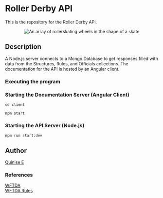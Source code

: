 # Roller Derby API

This is the repository for the Roller Derby API.

<p align="center">
  <img src="https://user-images.githubusercontent.com/4064770/235254208-51c0c4c0-1748-43d4-9633-8259c86c7259.png" alt="An array of rollerskating wheels in the shape of a skate"/>
</p>

## Description

A Node.js server connects to a Mongo Database to get responses filled with data from the Structures, Rules, and Officials collections. The documentation for the API is hosted by an Angular client.

### Executing the program

### Starting the Documentation Server (Angular Client)

```
cd client

npm start
```

### Starting the API Server (Node.js)
```
npm run start:dev
```

## Author
[Quinise E](https://quinise.github.io/)

### References
[WFTDA](https://wftda.com/)\
[WFTDA Rules](https://rules.wftda.com/)

